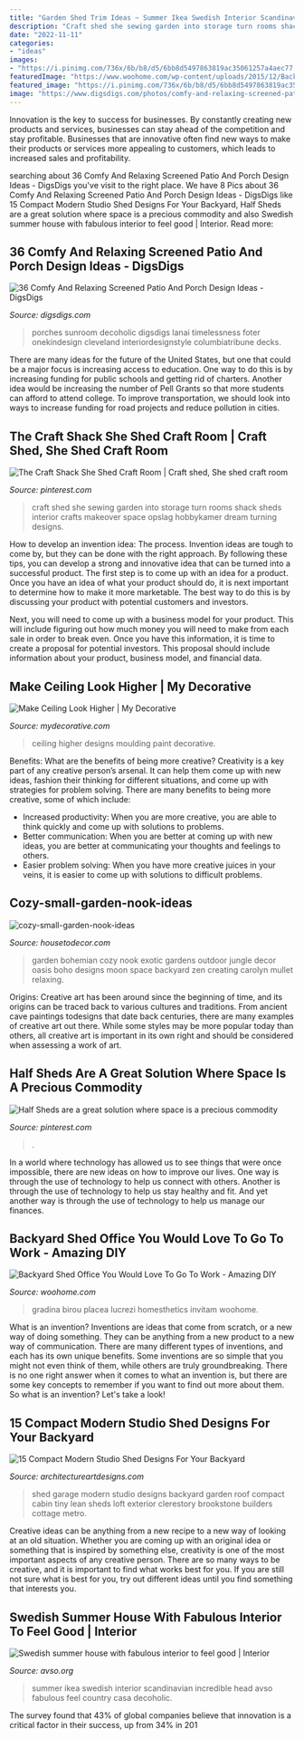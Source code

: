 ```yaml
---
title: "Garden Shed Trim Ideas ~ Summer Ikea Swedish Interior Scandinavian Incredible Head Avso Fabulous Feel Country Casa Decoholic"
description: "Craft shed she sewing garden into storage turn rooms shack sheds interior crafts makeover space opslag hobbykamer dream turning designs"
date: "2022-11-11"
categories:
- "ideas"
images:
- "https://i.pinimg.com/736x/6b/b8/d5/6bb8d5497863819ac35061257a4aec77.jpg"
featuredImage: "https://www.woohome.com/wp-content/uploads/2015/12/Backyard-Cottage-Office-4.jpg"
featured_image: "https://i.pinimg.com/736x/6b/b8/d5/6bb8d5497863819ac35061257a4aec77.jpg"
image: "https://www.digsdigs.com/photos/comfy-and-relaxing-screened-patio-design-ideas-30-554x737.jpg"
---
```



Innovation is the key to success for businesses. By constantly creating new products and services, businesses can stay ahead of the competition and stay profitable. Businesses that are innovative often find new ways to make their products or services more appealing to customers, which leads to increased sales and profitability.

	

		
searching about 36 Comfy And Relaxing Screened Patio And Porch Design Ideas - DigsDigs you've visit to the right place. We have 8 Pics about 36 Comfy And Relaxing Screened Patio And Porch Design Ideas - DigsDigs like 15 Compact Modern Studio Shed Designs For Your Backyard, Half Sheds are a great solution where space is a precious commodity and also Swedish summer house with fabulous interior to feel good | Interior. Read more:
		
    
## 36 Comfy And Relaxing Screened Patio And Porch Design Ideas - DigsDigs

<img loading=lazy src="https://www.digsdigs.com/photos/comfy-and-relaxing-screened-patio-design-ideas-30-554x737.jpg" onerror="this.onerror=null;this.src='https://tse4.mm.bing.net/th?id=OIP.j6HBl8d2bTR50mg9fNBhnAHaJ2&amp;pid=15.1';" alt="36 Comfy And Relaxing Screened Patio And Porch Design Ideas - DigsDigs">

_Source: digsdigs.com_

>porches sunroom decoholic digsdigs lanai timelessness foter onekindesign cleveland interiordesignstyle columbiatribune decks. 

	

There are many ideas for the future of the United States, but one that could be a major focus is increasing access to education. One way to do this is by increasing funding for public schools and getting rid of charters. Another idea would be increasing the number of Pell Grants so that more students can afford to attend college. To improve transportation, we should look into ways to increase funding for road projects and reduce pollution in cities.

    
## The Craft Shack She Shed Craft Room | Craft Shed, She Shed Craft Room

<img loading=lazy src="https://i.pinimg.com/736x/3e/1a/d7/3e1ad7a8ec984f00833b0fb8c69b0205--craft-shed-rafting.jpg" onerror="this.onerror=null;this.src='https://tse1.mm.bing.net/th?id=OIP.8qdVCJlMSXERRV68E15sWgHaJ3&amp;pid=15.1';" alt="The Craft Shack She Shed Craft Room | Craft shed, She shed craft room">

_Source: pinterest.com_

>craft shed she sewing garden into storage turn rooms shack sheds interior crafts makeover space opslag hobbykamer dream turning designs. 

	

How to develop an invention idea: The process.
Invention ideas are tough to come by, but they can be done with the right approach. By following these tips, you can develop a strong and innovative idea that can be turned into a successful product.
The first step is to come up with an idea for a product. Once you have an idea of what your product should do, it is next important to determine how to make it more marketable. The best way to do this is by discussing your product with potential customers and investors.

Next, you will need to come up with a business model for your product. This will include figuring out how much money you will need to make from each sale in order to break even. Once you have this information, it is time to create a proposal for potential investors. This proposal should include information about your product, business model, and financial data.

    
## Make Ceiling Look Higher | My Decorative

<img loading=lazy src="https://mydecorative.com/wp-content/uploads/2014/10/Classic-interiors-with-beautiful-celling-moulding-designs.jpg" onerror="this.onerror=null;this.src='https://tse3.mm.bing.net/th?id=OIP.kvEzaIFpiR7cHzUYRVzPgQHaJ0&amp;pid=15.1';" alt="Make Ceiling Look Higher | My Decorative">

_Source: mydecorative.com_

>ceiling higher designs moulding paint decorative. 

	

Benefits: What are the benefits of being more creative?
Creativity is a key part of any creative person’s arsenal. It can help them come up with new ideas, fashion their thinking for different situations, and come up with strategies for problem solving. There are many benefits to being more creative, some of which include: 
- Increased productivity: When you are more creative, you are able to think quickly and come up with solutions to problems.
- Better communication: When you are better at coming up with new ideas, you are better at communicating your thoughts and feelings to others.
- Easier problem solving: When you have more creative juices in your veins, it is easier to come up with solutions to difficult problems.

    
## Cozy-small-garden-nook-ideas

<img loading=lazy src="https://housetodecor.com/wp-content/uploads/2021/02/cozy-small-garden-nook-ideas.jpg" onerror="this.onerror=null;this.src='https://tse1.mm.bing.net/th?id=OIP.ScMWoFDBmHStbmHMIfNEDwHaLH&amp;pid=15.1';" alt="cozy-small-garden-nook-ideas">

_Source: housetodecor.com_

>garden bohemian cozy nook exotic gardens outdoor jungle decor oasis boho designs moon space backyard zen creating carolyn mullet relaxing. 

	

Origins:
Creative art has been around since the beginning of time, and its origins can be traced back to various cultures and traditions. From ancient cave paintings todesigns that date back centuries, there are many examples of creative art out there. While some styles may be more popular today than others, all creative art is important in its own right and should be considered when assessing a work of art.

    
## Half Sheds Are A Great Solution Where Space Is A Precious Commodity

<img loading=lazy src="https://i.pinimg.com/736x/6b/b8/d5/6bb8d5497863819ac35061257a4aec77.jpg" onerror="this.onerror=null;this.src='https://tse2.mm.bing.net/th?id=OIP.y-UKeGaqqzK9nY2lkmJIeAHaJ3&amp;pid=15.1';" alt="Half Sheds are a great solution where space is a precious commodity">

_Source: pinterest.com_

>. 

	

In a world where technology has allowed us to see things that were once impossible, there are new ideas on how to improve our lives. One way is through the use of technology to help us connect with others. Another is through the use of technology to help us stay healthy and fit. And yet another way is through the use of technology to help us manage our finances.

    
## Backyard Shed Office You Would Love To Go To Work - Amazing DIY

<img loading=lazy src="https://www.woohome.com/wp-content/uploads/2015/12/Backyard-Cottage-Office-4.jpg" onerror="this.onerror=null;this.src='https://tse1.mm.bing.net/th?id=OIP.Ojualb3D59rvT3EqY-InEAHaKf&amp;pid=15.1';" alt="Backyard Shed Office You Would Love To Go To Work - Amazing DIY">

_Source: woohome.com_

>gradina birou placea lucrezi homesthetics invitam woohome. 

	

What is an invention?
Inventions are ideas that come from scratch, or a new way of doing something. They can be anything from a new product to a new way of communication. There are many different types of inventions, and each has its own unique benefits. Some inventions are so simple that you might not even think of them, while others are truly groundbreaking. There is no one right answer when it comes to what an invention is, but there are some key concepts to remember if you want to find out more about them. So what is an invention? Let's take a look!

    
## 15 Compact Modern Studio Shed Designs For Your Backyard

<img loading=lazy src="https://www.architectureartdesigns.com/wp-content/uploads/2014/08/15-Compact-Modern-Studio-Shed-Designs-For-Your-Backyard-6-630x420.jpg" onerror="this.onerror=null;this.src='https://tse4.mm.bing.net/th?id=OIP.gkFOu3c1_ahKxPuqIXaUIgHaE8&amp;pid=15.1';" alt="15 Compact Modern Studio Shed Designs For Your Backyard">

_Source: architectureartdesigns.com_

>shed garage modern studio designs backyard garden roof compact cabin tiny lean sheds loft exterior clerestory brookstone builders cottage metro. 

	

Creative ideas can be anything from a new recipe to a new way of looking at an old situation. Whether you are coming up with an original idea or something that is inspired by something else, creativity is one of the most important aspects of any creative person. There are so many ways to be creative, and it is important to find what works best for you. If you are still not sure what is best for you, try out different ideas until you find something that interests you.

    
## Swedish Summer House With Fabulous Interior To Feel Good | Interior

<img loading=lazy src="https://www.avso.org/wp-content/uploads/2014/11/swedish-summer-house-with-fabulous-interior-to-feel-good-1415194358.jpg" onerror="this.onerror=null;this.src='https://tse2.mm.bing.net/th?id=OIP.mY6n8k4vIXL8MrqSZipHJwHaLV&amp;pid=15.1';" alt="Swedish summer house with fabulous interior to feel good | Interior">

_Source: avso.org_

>summer ikea swedish interior scandinavian incredible head avso fabulous feel country casa decoholic. 

	

The survey found that 43% of global companies believe that innovation is a critical factor in their success, up from 34% in 201
